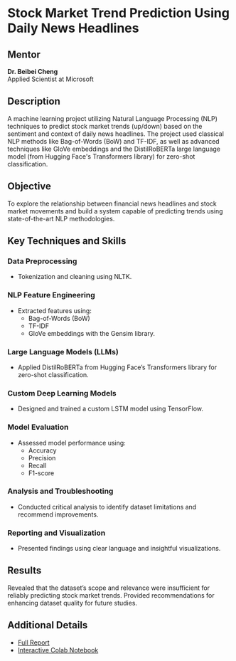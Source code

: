 # Stock Market Trend Prediction Using Daily News Headlines

## Mentor
**Dr. Beibei Cheng**  
Applied Scientist at Microsoft

## Description
A machine learning project utilizing Natural Language Processing (NLP) techniques to predict stock market trends (up/down) based on the sentiment and context of daily news headlines. The project used classical NLP methods like Bag-of-Words (BoW) and TF-IDF, as well as advanced techniques like GloVe embeddings and the DistilRoBERTa large language model (from Hugging Face's Transformers library) for zero-shot classification.

## Objective
To explore the relationship between financial news headlines and stock market movements and build a system capable of predicting trends using state-of-the-art NLP methodologies.

## Key Techniques and Skills

### Data Preprocessing
- Tokenization and cleaning using NLTK.

### NLP Feature Engineering
- Extracted features using:
  - Bag-of-Words (BoW)
  - TF-IDF
  - GloVe embeddings with the Gensim library.

### Large Language Models (LLMs)
- Applied DistilRoBERTa from Hugging Face’s Transformers library for zero-shot classification.

### Custom Deep Learning Models
- Designed and trained a custom LSTM model using TensorFlow.

### Model Evaluation
- Assessed model performance using:
  - Accuracy
  - Precision
  - Recall
  - F1-score

### Analysis and Troubleshooting
- Conducted critical analysis to identify dataset limitations and recommend improvements.

### Reporting and Visualization
- Presented findings using clear language and insightful visualizations.

## Results
Revealed that the dataset’s scope and relevance were insufficient for reliably predicting stock market trends. Provided recommendations for enhancing dataset quality for future studies.

## Additional Details
- [Full Report](https://github.com/saifullah-s/headlines-stock-trend/blob/main/report/headlines_stock_trend.pdf)
- [Interactive Colab Notebook](https://colab.research.google.com/drive/1csF-R6GsXo5oc8ChU33RyVfk_W8a4Kpo?usp=drive_link)
